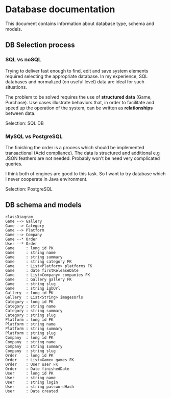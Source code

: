 # Database documentation

This document contains information about database type, schema and models.

## DB Selection process

### SQL vs noSQL

Trying to deliver fast enough to find, edit and save system elements required selecting the appropriate database. In my experience, SQL databases and normalized (on useful level) data are ideal for such situations.

The problem to be solved requires the use of **structured data** (Game,  Purchase). Use cases illustrate behaviors that, in order to facilitate and speed up the operation of the system, can be written as **relationships** between data.

Selection: SQL DB

### MySQL vs PostgreSQL

The finishing the order is a process which should be implemented transactional (Acid compliance). The data is structured and additional e.g JSON feathers are not needed. Probably won't be need very complicated queries.

I think both of engines are good to this task. So I want to try database which I never cooperate in Java environment.

Selection: PostgreSQL

## DB schema and models

```mermaid
classDiagram
Game --> Gallery
Game --> Category
Game --> Platform
Game --> Company
Game --* Order
User --* Order
Game     : long id PK
Game     : string name
Game     : string summary
Game     : string category FK
Game     : List<Platform> platforms FK
Game     : date firstReleaseDate
Game     : List<Company> companies FK
Game     : Gallery gallery FK
Game     : string slug
Game     : string igbUrl
Gallery  : long id PK
Gallery  : List<String> imagesUrls
Category : long id PK
Category : string name
Category : string summary
Category : string slug
Platform : long id PK
Platform : string name
Platform : string summary
Platform : string slug
Company  : long id PK
Company  : string name
Company  : string summary
Company  : string slug
Order    : long id PK
Order    : List<Game> games FK
Order    : User user FK
Order    : Date finishedDate
User     : long id PK
User     : string name
User     : string login
User     : string passwordHash
User     : Date created
```

